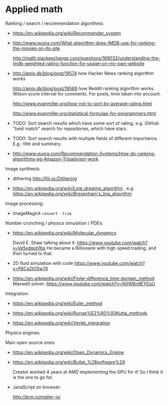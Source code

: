 # Applied math

Ranking / search / recommendation algorithms:

-   <https://en.wikipedia.org/wiki/Recommender_system>

-   <http://www.quora.com/What-algorithm-does-IMDB-use-for-ranking-the-movies-on-its-site>

    <http://math.stackexchange.com/questions/169032/understanding-the-imdb-weighted-rating-function-for-usage-on-my-own-website>

-   <http://amix.dk/blog/post/19574> how Hacker News ranking algorithm works

    <http://amix.dk/blog/post/19588> how Reddit ranking algorithm works. Wilson score interval for comments. For posts, time taken into account.

    <http://www.evanmiller.org/how-not-to-sort-by-average-rating.html>

    <http://www.evanmiller.org/statistical-formulas-for-programmers.html>

-   TODO: Sort search results which have some sort of rating, e.g. GitHub "best match" search for repositories, which have stars.

-   TODO: Sort search results with multiple fields of different importance. E.g.: title and summary.

-   <http://www.quora.com/Recommendation-Systems/How-do-ranking-algorithms-eg-Amazon-Tripadvisor-work>

Image synthesis:

-   dithering http://fiji.sc/Dithering

-   https://en.wikipedia.org/wiki/Line_drawing_algorithm , e.g. https://en.wikipedia.org/wiki/Bresenham's_line_algorithm

Image processing:

-   ImageMagick `convert -trim`

Number crunching / physics simulation / PDEs:

-   https://en.wikipedia.org/wiki/Molecular_dynamics

    David E. Shaw talking about it: https://www.youtube.com/watch?v=Ve5xdqoh1bs He became a Billionaire with high speed trading, and then turned to that.

-   2D fluid simulation with code https://www.youtube.com/watch?v=P8Cs2tO5w74

-   <https://en.wikipedia.org/wiki/Finite-difference_time-domain_method> Maxwell solver: <https://www.youtube.com/watch?v=N0W8n9EYGsU>

Integration:

-   <https://en.wikipedia.org/wiki/Euler_method>

-   <https://en.wikipedia.org/wiki/Runge%E2%80%93Kutta_methods>

-   <https://en.wikipedia.org/wiki/Verlet_integration>

Physics engines:

Main open source ones:

-   https://en.wikipedia.org/wiki/Open_Dynamics_Engine

-   https://en.wikipedia.org/wiki/Bullet_%28software%29

    Creator worked 4 years at AMD implementing the GPU for it! So I think it is the one to go for.

-   JavaScript on browser:

    http://brm.io/matter-js/
